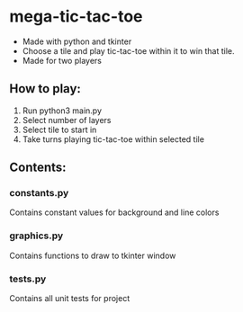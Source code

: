 # mega-tic-tac-toe
- Made with python and tkinter
- Choose a tile and play tic-tac-toe within it to win that tile.
- Made for two players

## How to play:
1. Run python3 main.py
2. Select number of layers
3. Select tile to start in
4. Take turns playing tic-tac-toe within selected tile

## Contents:
### constants.py
Contains constant values for background and line colors

### graphics.py
Contains functions to draw to tkinter window

### tests.py
Contains all unit tests for project
